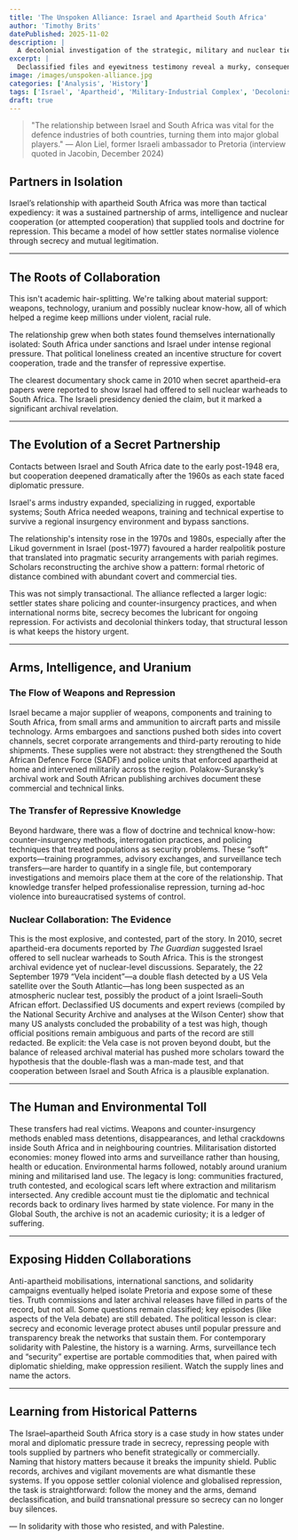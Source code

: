 ```yaml
---
title: 'The Unspoken Alliance: Israel and Apartheid South Africa'
author: 'Timothy Brits'
datePublished: 2025-11-02
description: |
  A decolonial investigation of the strategic, military and nuclear ties between Israel and apartheid South Africa — and what that history teaches the Global South about empire and impunity.
excerpt: |
  Declassified files and eyewitness testimony reveal a murky, consequential partnership: arms, intelligence and uranium flows that helped entrench apartheid and reshaped regional power.
image: /images/unspoken-alliance.jpg
categories: ['Analysis', 'History']
tags: ['Israel', 'Apartheid', 'Military-Industrial Complex', 'Decolonisation']
draft: true
---
```


> "The relationship between Israel and South Africa was vital for the defence industries of both countries, turning them into major global players."
> — Alon Liel, former Israeli ambassador to Pretoria (interview quoted in Jacobin, December 2024)

## Partners in Isolation

Israel’s relationship with apartheid South Africa was more than tactical expediency: it was a sustained partnership of arms, intelligence and nuclear cooperation (or attempted cooperation) that supplied tools and doctrine for repression. This became a model of how settler states normalise violence through secrecy and mutual legitimation.

---

## The Roots of Collaboration

This isn't academic hair-splitting. We're talking about material support: weapons, technology, uranium and possibly nuclear know-how, all of which helped a regime keep millions under violent, racial rule.

The relationship grew when both states found themselves internationally isolated: South Africa under sanctions and Israel under intense regional pressure. That political loneliness created an incentive structure for covert cooperation, trade and the transfer of repressive expertise.

The clearest documentary shock came in 2010 when secret apartheid-era papers were reported to show Israel had offered to sell nuclear warheads to South Africa. The Israeli presidency denied the claim, but it marked a significant archival revelation.

---

## The Evolution of a Secret Partnership

Contacts between Israel and South Africa date to the early post-1948 era, but cooperation deepened dramatically after the 1960s as each state faced diplomatic pressure.

Israel's arms industry expanded, specializing in rugged, exportable systems; South Africa needed weapons, training and technical expertise to survive a regional insurgency environment and bypass sanctions.

The relationship's intensity rose in the 1970s and 1980s, especially after the Likud government in Israel (post-1977) favoured a harder realpolitik posture that translated into pragmatic security arrangements with pariah regimes. Scholars reconstructing the archive show a pattern: formal rhetoric of distance combined with abundant covert and commercial ties.

This was not simply transactional. The alliance reflected a larger logic: settler states share policing and counter-insurgency practices, and when international norms bite, secrecy becomes the lubricant for ongoing repression. For activists and decolonial thinkers today, that structural lesson is what keeps the history urgent.

---

## Arms, Intelligence, and Uranium

### The Flow of Weapons and Repression

Israel became a major supplier of weapons, components and training to South Africa, from small arms and ammunition to aircraft parts and missile technology. Arms embargoes and sanctions pushed both sides into covert channels, secret corporate arrangements and third-party rerouting to hide shipments. These supplies were not abstract: they strengthened the South African Defence Force (SADF) and police units that enforced apartheid at home and intervened militarily across the region. Polakow-Suransky’s archival work and South African publishing archives document these commercial and technical links.

### The Transfer of Repressive Knowledge

Beyond hardware, there was a flow of doctrine and technical know-how: counter-insurgency methods, interrogation practices, and policing techniques that treated populations as security problems. These “soft” exports—training programmes, advisory exchanges, and surveillance tech transfers—are harder to quantify in a single file, but contemporary investigations and memoirs place them at the core of the relationship. That knowledge transfer helped professionalise repression, turning ad-hoc violence into bureaucratised systems of control.

### Nuclear Collaboration: The Evidence

This is the most explosive, and contested, part of the story. In 2010, secret apartheid-era documents reported by _The Guardian_ suggested Israel offered to sell nuclear warheads to South Africa. This is the strongest archival evidence yet of nuclear-level discussions. Separately, the 22 September 1979 “Vela incident”—a double flash detected by a US Vela satellite over the South Atlantic—has long been suspected as an atmospheric nuclear test, possibly the product of a joint Israeli–South African effort. Declassified US documents and expert reviews (compiled by the National Security Archive and analyses at the Wilson Center) show that many US analysts concluded the probability of a test was high, though official positions remain ambiguous and parts of the record are still redacted. Be explicit: the Vela case is not proven beyond doubt, but the balance of released archival material has pushed more scholars toward the hypothesis that the double-flash was a man-made test, and that cooperation between Israel and South Africa is a plausible explanation.

---

## The Human and Environmental Toll

These transfers had real victims. Weapons and counter-insurgency methods enabled mass detentions, disappearances, and lethal crackdowns inside South Africa and in neighbouring countries. Militarisation distorted economies: money flowed into arms and surveillance rather than housing, health or education. Environmental harms followed, notably around uranium mining and militarised land use. The legacy is long: communities fractured, truth contested, and ecological scars left where extraction and militarism intersected. Any credible account must tie the diplomatic and technical records back to ordinary lives harmed by state violence. For many in the Global South, the archive is not an academic curiosity; it is a ledger of suffering.

---

## Exposing Hidden Collaborations

Anti-apartheid mobilisations, international sanctions, and solidarity campaigns eventually helped isolate Pretoria and expose some of these ties. Truth commissions and later archival releases have filled in parts of the record, but not all. Some questions remain classified; key episodes (like aspects of the Vela debate) are still debated. The political lesson is clear: secrecy and economic leverage protect abuses until popular pressure and transparency break the networks that sustain them. For contemporary solidarity with Palestine, the history is a warning. Arms, surveillance tech and “security” expertise are portable commodities that, when paired with diplomatic shielding, make oppression resilient. Watch the supply lines and name the actors.

---

## Learning from Historical Patterns

The Israel–apartheid South Africa story is a case study in how states under moral and diplomatic pressure trade in secrecy, repressing people with tools supplied by partners who benefit strategically or commercially. Naming that history matters because it breaks the impunity shield. Public records, archives and vigilant movements are what dismantle these systems. If you oppose settler colonial violence and globalised repression, the task is straightforward: follow the money and the arms, demand declassification, and build transnational pressure so secrecy can no longer buy silences.

— In solidarity with those who resisted, and with Palestine.
